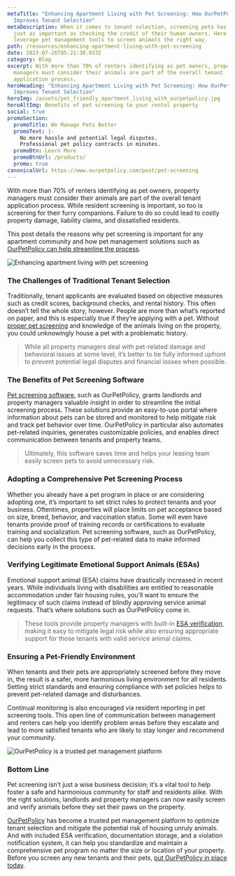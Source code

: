 ```yaml
---
metaTitle: "Enhancing Apartment Living with Pet Screening: How OurPetPolicy
  Improves Tenant Selection"
metaDescription: When it comes to tenant selection, screening pets has become
  just as important as checking the credit of their human owners. Here’s how to
  leverage pet management tools to screen animals the right way.
path: /resources/enhancing-apartment-living-with-pet-screening
date: 2023-07-26T05:21:30.933Z
category: Blog
excerpt: With more than 70% of renters identifying as pet owners, property
  managers must consider their animals are part of the overall tenant
  application process.
heroHeading: "Enhancing Apartment Living with Pet Screening: How OurPetPolicy
  Improves Tenant Selection"
heroImg: /assets/pet_friendly_apartment_living_with_ourpetpolicy.jpg
heroAltImg: Benefits of pet screening to your rental property
social: true
promoSection:
  promoTitle: We Manage Pets Better
  promoText: |-
    No more hassle and potential legal disputes. 
    Professional pet policy contracts in minutes.
  promoBtn: Learn More
  promoBtnUrl: /products/
  promo: true
canonicalUrl: https://www.ourpetpolicy.com/post/pet-screening
---
```

With more than 70% of renters identifying as pet owners, property managers must consider their animals are part of the overall tenant application process. While resident screening is important, so too is screening for their furry companions. Failure to do so could lead to costly property damage, liability claims, and dissatisfied residents.

This post details the reasons why pet screening is important for any apartment community and how pet management solutions such as [OurPetPolicy can help streamline the process](https://landlordtech.com/products).

![Enhancing apartment living with pet screening](/assets/pet_management_program_for_rental_apartment.png)

### The Challenges of Traditional Tenant Selection

Traditionally, tenant applicants are evaluated based on objective measures such as credit scores, background checks, and rental history. This often doesn’t tell the whole story, however. People are more than what’s reported on paper, and this is especially true if they’re applying with a pet. Without [proper pet screening](https://landlordtech.com/resources/best-practices-to-properly-screen-pets-for-apartments) and knowledge of the animals living on the property, you could unknowingly house a pet with a problematic history. 

> While all property managers deal with pet-related damage and behavioral issues at some level, it’s better to be fully informed upfront to prevent potential legal disputes and financial losses when possible.

### The Benefits of Pet Screening Software

[Pet screening software](https://landlordtech.com/resources/pet-management-software-benefits-and-roi), such as OurPetPolicy, grants landlords and property managers valuable insight in order to streamline the initial screening process. These solutions provide an easy-to-use portal where information about pets can be stored and monitored to help mitigate risk and track pet behavior over time. OurPetPolicy in particular also automates pet-related inquiries, generates customizable policies, and enables direct communication between tenants and property teams. 

> Ultimately, this software saves time and helps your leasing team easily screen pets to avoid unnecessary risk.

### Adopting a Comprehensive Pet Screening Process

Whether you already have a pet program in place or are considering adopting one, it’s important to set strict rules to protect tenants and your business. Oftentimes, properties will place limits on pet acceptance based on size, breed, behavior, and vaccination status. Some will even have tenants provide proof of training records or certifications to evaluate training and socialization. Pet screening software, such as OurPetPolicy, can help you collect this type of pet-related data to make informed decisions early in the process.

### Verifying Legitimate Emotional Support Animals (ESAs)

Emotional support animal (ESA) claims have drastically increased in recent years. While individuals living with disabilities are entitled to reasonable accommodation under fair housing rules, you’ll want to ensure the legitimacy of such claims instead of blindly approving service animal requests. That’s where solutions such as OurPetPolicy come in. 

> These tools provide property managers with built-in [ESA verification](https://landlordtech.com/resources/seven-ESA-loopholes-commonly-used-by-tenants-and-how-to-close-them), making it easy to mitigate legal risk while also ensuring appropriate support for those tenants with valid service animal claims.

### Ensuring a Pet-Friendly Environment

When tenants and their pets are appropriately screened before they move in, the result is a safer, more harmonious living environment for all residents. Setting strict standards and ensuring compliance with set policies helps to prevent pet-related damage and disturbances. 

Continual monitoring is also encouraged via resident reporting in pet screening tools. This open line of communication between management and renters can help you identify problem areas before they escalate and lead to more satisfied tenants who are likely to stay longer and recommend your community. 

![OurPetPolicy is a trusted pet management platform](/assets/pet_friendly_rental_property_with_ourpetpolicy.png)

### Bottom Line

Pet screening isn’t just a wise business decision; it’s a vital tool to help foster a safe and harmonious community for staff and residents alike. With the right solutions, landlords and property managers can now easily screen and verify animals before they set their paws on the property.

[OurPetPolicy](https://ourpetpolicy.com/) has become a trusted pet management platform to optimize tenant selection and mitigate the potential risk of housing unruly animals. And with included ESA verification, documentation storage, and a violation notification system, it can help you standardize and maintain a comprehensive pet program no matter the size or location of your property. 
Before you screen any new tenants and their pets, [put OurPetPolicy in place today](https://app.ourpetpolicy.com/sign-up).
